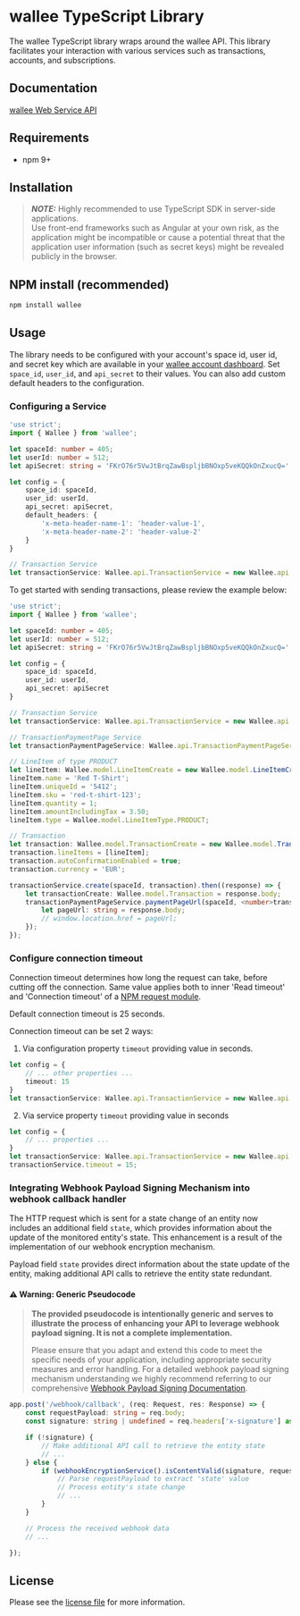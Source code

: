 # wallee TypeScript Library

The wallee TypeScript library wraps around the wallee API. This library facilitates your interaction with various
services such as transactions, accounts, and subscriptions.

## Documentation

[wallee Web Service API](https://app-wallee.com/doc/api/web-service)

## Requirements

- npm 9+

## Installation

> **_NOTE:_** Highly recommended to use TypeScript SDK in server-side applications.<br>
> Use front-end frameworks such as Angular at your own risk, as the application might be incompatible or cause a potential
> threat that the application user information (such as secret keys) might be revealed publicly in the browser.

## NPM install (recommended)

```sh
npm install wallee
```

## Usage

The library needs to be configured with your account's space id, user id, and secret key which are available in
your [wallee
account dashboard](https://app-wallee.com/account/select). Set `space_id`, `user_id`, and `api_secret` to their values.
You can also add custom default headers to the configuration.

### Configuring a Service

```typescript
'use strict';
import { Wallee } from 'wallee';

let spaceId: number = 405;
let userId: number = 512;
let apiSecret: string = 'FKrO76r5VwJtBrqZawBspljbBNOxp5veKQQkOnZxucQ=';

let config = {
    space_id: spaceId,
    user_id: userId,
    api_secret: apiSecret,
    default_headers: {
        'x-meta-header-name-1': 'header-value-1',
        'x-meta-header-name-2': 'header-value-2'
    }
}

// Transaction Service
let transactionService: Wallee.api.TransactionService = new Wallee.api.TransactionService(config);

```

To get started with sending transactions, please review the example below:

```typescript
'use strict';
import { Wallee } from 'wallee';

let spaceId: number = 405;
let userId: number = 512;
let apiSecret: string = 'FKrO76r5VwJtBrqZawBspljbBNOxp5veKQQkOnZxucQ=';

let config = {
    space_id: spaceId,
    user_id: userId,
    api_secret: apiSecret
}

// Transaction Service
let transactionService: Wallee.api.TransactionService = new Wallee.api.TransactionService(config);

// TransactionPaymentPage Service
let transactionPaymentPageService: Wallee.api.TransactionPaymentPageService = new Wallee.api.TransactionPaymentPageService(config);

// LineItem of type PRODUCT
let lineItem: Wallee.model.LineItemCreate = new Wallee.model.LineItemCreate();
lineItem.name = 'Red T-Shirt';
lineItem.uniqueId = '5412';
lineItem.sku = 'red-t-shirt-123';
lineItem.quantity = 1;
lineItem.amountIncludingTax = 3.50;
lineItem.type = Wallee.model.LineItemType.PRODUCT;

// Transaction
let transaction: Wallee.model.TransactionCreate = new Wallee.model.TransactionCreate();
transaction.lineItems = [lineItem];
transaction.autoConfirmationEnabled = true;
transaction.currency = 'EUR';

transactionService.create(spaceId, transaction).then((response) => {
    let transactionCreate: Wallee.model.Transaction = response.body;
    transactionPaymentPageService.paymentPageUrl(spaceId, <number>transactionCreate.id).then(function (response) {
        let pageUrl: string = response.body;
        // window.location.href = pageUrl;
    });
});

```

### Configure connection timeout

Connection timeout determines how long the request can take, before cutting off the connection. Same value applies both
to inner 'Read timeout' and 'Connection timeout' of a [NPM request module](https://www.npmjs.com/package/request).

Default connection timeout is 25 seconds.

Connection timeout can be set 2 ways:

1. Via configuration property `timeout` providing value in seconds.

```typescript
let config = {
    // ... other properties ...
    timeout: 15
}
let transactionService: Wallee.api.TransactionService = new Wallee.api.TransactionService(config);
```

2. Via service property `timeout` providing value in seconds

```typescript
let config = {
    // ... properties ...
}
let transactionService: Wallee.api.TransactionService = new Wallee.api.TransactionService(config);
transactionService.timeout = 15;
```

### Integrating Webhook Payload Signing Mechanism into webhook callback handler

The HTTP request which is sent for a state change of an entity now includes an additional field `state`, which provides
information about the update of the monitored entity's state. This enhancement is a result of the implementation of our
webhook encryption mechanism.

Payload field `state` provides direct information about the state update of the entity, making additional API calls to
retrieve the entity state redundant.

#### ⚠️ Warning: Generic Pseudocode

> **The provided pseudocode is intentionally generic and serves to illustrate the process of enhancing your API to
leverage webhook payload signing. It is not a complete implementation.**
>
> Please ensure that you adapt and extend this code to meet the specific needs of your application, including
> appropriate security measures and error handling.
> For a detailed webhook payload signing mechanism understanding we highly recommend referring to our comprehensive
[Webhook Payload Signing Documentation](https://app-wallee.com/doc/webhooks#_webhook_payload_signing_mechanism).

```typescript
app.post('/webhook/callback', (req: Request, res: Response) => {
    const requestPayload: string = req.body;
    const signature: string | undefined = req.headers['x-signature'] as string;

    if (!signature) {
        // Make additional API call to retrieve the entity state
        // ...
    } else {
        if (webhookEncryptionService().isContentValid(signature, requestPayload)) {
            // Parse requestPayload to extract 'state' value
            // Process entity's state change
            // ...
        }
    }

    // Process the received webhook data
    // ...

});
```

## License

Please see the [license file](https://github.com/wallee-payment/typescript-sdk/blob/master/LICENSE) for more
information.